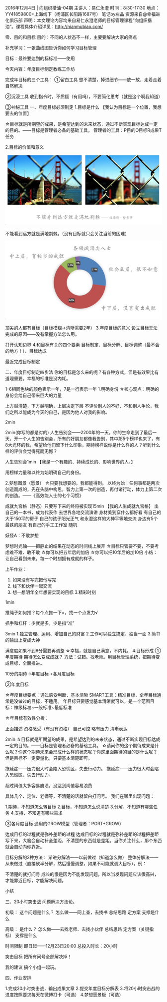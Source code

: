 2016年12月4日 | 向组织揩油-04期
主讲人：易仁永澄
时间：8:30-17:30
地点：YY41859800+上海线下（杨浦区长阳路1687号）
笔记by左晶  资源来自@幸福进化俱乐部
声明：本文理论内容均来自易仁永澄老师的目标管理课程“向组织揩油”。课程具体介绍详见：http://nianmubiao.com/


零、目的和目标
目的：不同的人状态不一样，主要要解决大家的痛点

补充学习：一张曲线图告诉你如何学习目标管理

目标：最终要达到的标标准——使用

今天内容：年度目标制定教练工作坊

完成年目标的三个工具：
①留白工具
想不清楚，掉进细节——放一放，走着走着自然解决

②沉浸工具
收到指令时，不质疑（有用吗），不要简化思考（就是这个啊我知道）

③神秘工具
一、年度目标必须制定
1.目标是什么
【我认为目标是一个位置，我想要去的位置】

☆目标就是所期望的成果，是希望达到的未来状态，通过不断实现目标达成一定的目的。——目标是管理者必备的基础工具。
管理者的工具：P目的O目标R成果T任务

2.目标的价值和意义

![](./_image/2017-02-08-22-10-29.jpg)

不能看到远方就是满地荆棘。（没有目标就只会关注当前的困难）

![](./_image/2017-02-08-22-11-14.jpg)

顶尖的人都有目标（目标模糊→清晰需要2年）
3.年度目标的意义
设立目标无法完成的原因——没有掌握方法怎么用。


打开认知边界
4.和目标有关的四个要素
目标制定、目标分解、目标调整（最不会的地方！）、目标达成

最近完成目标制定

二、年度目标制定四步法
你的目标是怎么来的呢？有各种方式，但是有效果比有道理重要。幸福的标准是没内耗。


1-6相同色块的颜色表示一年，7是一行表示一年
1.明确身份
☆️核心观点：明确的身份会给自己带来巨大的力量

上方越清楚，下方越明确，上层决定下层
不评价别人的不好、不和别人争论，我们之所以能成为今天的自己，是因为他人对我的影响。


2min



2min(你写的都是对的)
人生告别会——2200年的一天，你的生命走到了最后一天，开一个人生的告别会，所有的好朋友都像我告别，其中那5个榜样也来了，有8大光环的我，希望给他们留下什么印象，期待榜样说你是什么样的人？听到什么样的评价会觉得死而无憾？


人生告别会1min
【我是一个有趣的、持续成长的、影响世界的人。】

用榜样力量和以终为始明确自己的身份。

2.梦想图景（愿景）
☆️只要我想要的，我都能得到。
以终为始：任何事都是两次创造而成的，先在头脑中构思，智力上第一次的创造，再付诸行动，体力上第二次的创造。——《高效能人士的七个习惯》

成就九宫格（静态）只要写下来的终将被实现15min
【我的人生成就九宫格】
出自己的一本书，成为代表作
去世界各地交流演讲
身材美到穿什么都好看
有自己的大于150平的房子
自己的孩子阳光正气
和永澄这样的大神平等地交流
身边有5个最铁的朋友
有自己的手工工作室
随机

妖怪A：不敢梦想


梦想时光轴——把静止的结果在动态的时间线上展开
☆️目标只管要不要，不要考虑难不难、敢不敢
☆️你可以把五年后的加倍
☆️你可以把10年后的加10倍
小结：让自己看到未来，每一个时刻拥有成就的样子。

上午作业：

1. 如果没有写完把他写完
2. 线下和伙伴一起交流
3. 想一想明年全年想要实现的目标
3.精彩时刻

1min


推绳子如何推？每个点推一下×，找一个点发力√

抓手和杠杆：少就是多，少是指“准”


3min
1.独立管理、运用、增加自己的财富
2.工作可以独立搞定、独当一面
3.简书的输出上变成大神


满意度如果不到8分需要再调整
☆️幸福，就是自己满意，不内耗。
4.目标形成
①年度期待
期待怎么变成成就？
方法：试错。找老师。用目标管理系统，把期待变成目标，全面推进。


10分的期待→年度目标→各月度目标

②年度目标

☆️年度目标要点：通过感受判断、基本清晰
SMART工具：精准目标，全年目标通常是没做过的目标，不适用。
年目标只要感觉基本清晰就可以，是一个范围目标：神级标准~一般标准~最低标准


☆年目标有效性分析：

正面描述
资格感受（有没有资格）
自己可控
略有压力
清晰表达

2min
☆️目标就是所期望的成果，是希望达到的未来状态，通过不断实现目标达成一定的目的。——目标是管理者必备的基础工具。
☆️请问你的这个期待成果是什么呢？你这个期待未来会形成什么样的状态呢？你这里面期待的目的是什么呢？
但是目标不一定要量化，只要基本清楚即可。





拖延症——压力很大时会陷入恐慌区，失去行动力。
拖延症——压力很大时会陷入恐慌区，失去行动力。


超过阈值太多容易崩溃，没达到阈值容易浪费

具体几个、定位、老师等，不清楚的话就留白打问号。
我们在哪里出现问题：

1.期待，不知道怎么转目标
2.目标，不知道怎么说清楚
3.分解，不知道有哪些任务
4.支持，不知道有哪些需求

③各月度目标
通用的GROW模型（管理者：PORT+GROW）


达成目标的过程就是弥补差距的过程
达成目标的过程就是弥补差距的过程把差距写下来，大脑会自动补全差距，不清楚的东西就是差距。当你关注什么，那个东西就会自动向你靠近。


目标分解的2种方法：
渐进分解法——以前做过（知道怎么做）
整体分解法——从未做过（直接砍半分解，然后慢慢调整，如果不可能就调大目标），例：



不清楚的就打问号
成长的慢是因为不能发现问题，所以当发现问题应该很高兴，才能靠近目标，才能解决问题。


小结

三、20小时突击战
问题解决方法论。

初级：
这个问题是什么？
怎么做——网上查，去找书
总结思路
定方案
支撑是什么

高级：
是什么？
怎么做——去找老师、去找小伙伴
总结思路
定方案（关键指标）
支撑是什么

时间限制
即日起——12月23日20:00
总投入时长：20小时

突击目标
把所有问号全部解决掉！

我的建议
搞个小组一起玩。




四、作业安排


1.完成20小时突击战，输出成果文章
2.提交年度目标分解表
3.将20小时突击战的进度按照要求每天在微博打卡（可选）
4.梦想愿景板（可选）
